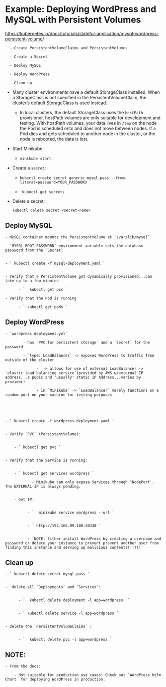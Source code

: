 # Example: Deploying WordPress and MySQL with Persistent Volumes

https://kubernetes.io/docs/tutorials/stateful-application/mysql-wordpress-persistent-volume/


      - Create PersistentVolumeClaims and PersistentVolumes

      - Create a Secret

      - Deploy MySQL

      - Deploy WordPress

      - Clean up


  - Many cluster environments have a default StorageClass installed. When a StorageClass is not specified in the PersistentVolumeClaim, the cluster’s default StorageClass is used instead.

      - In local clusters, the default StorageClass uses the `hostPath` provisioner. hostPath volumes are only suitable for development and testing. With hostPath volumes, your data lives in `/tmp` on the node the Pod is scheduled onto and does not move between nodes. If a Pod dies and gets scheduled to another node in the cluster, or the node is rebooted, the data is lost.


  - Start Minikube:

      - ` minikube start `

  - Create a `secret`:

      - ` kubectl create secret generic mysql-pass --from-literal=password=YOUR_PASSWORD `

      - `  kubectl get secrets `

  - Delete a secret:

      ` kubectl delete secret <secret-name> `


## Deploy MySQL


    - MySQL container mounts the PersistentVolume at `/var/lib/mysql`

    - `MYSQL_ROOT_PASSWORD` environment variable sets the database password from the `Secret`


    - ` kubectl create -f mysql-deployment.yaml `


    - Verify that a PersistentVolume got dynamically provisioned...can take up to a few minutes

          - `  kubectl get pvc `

    - Verify that the Pod is running

          - ` kubectl get pods `



## Deploy WordPress

    - `wordpress.deployment.yml`

            - has `PVC for persistent storage` and a `Secret` for the password

            - `type: LoadBalancer` -> exposes WordPress to traffic from outside of the cluster

                  -  -> allows for use of external LoadBalancer -> `elastic load balancing service`(provided by AWS w/external IP address...a pubic and 'usually' static IP Address...varies by provider)

                  - in `Minikube` -> `LoadBalancer` merely functions on a random port on your machine for testing purposes





    - ` kubectl create -f wordpress-deployment.yaml `


    - Verify `PVC` (PersistentVolume):


        - ` kubectl get pvc `


    - Verify that the Service is running:


        - ` kubectl get services wordpress `

                - Minikube can only expose Services through `NodePort`. The EXTERNAL-IP is always pending.


        - Get IP:


              - `  minikube service wordpress --url `


              - ` http://192.168.99.100:30430 `


              -  NOTE: Either install WordPress by creating a username and password or delete your instance to prevent prevent another user from finding this instance and serving up malicious content!!!!!!!


## Clean up


    - ` kubectl delete secret mysql-pass `


    -  delete all `Deployments` and `Services`:


          - `  kubectl delete deployment -l app=wordpress  `


          - ` kubectl delete service -l app=wordpress `


    - delete the `PersistentVolumeClaims` :


          - `  kubectl delete pvc -l app=wordpress `



## NOTE:


    - From the docs:

        - Not suitable for production use cases! Check out `WordPress Helm Chart` for deploying WordPress in production.
